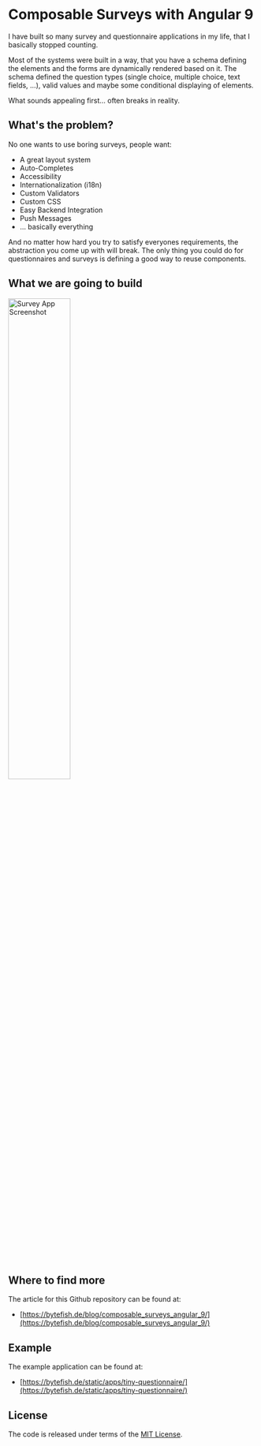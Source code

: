 # Composable Surveys with Angular 9 #

I have built so many survey and questionnaire applications in my life, that I basically stopped counting.

Most of the systems were built in a way, that you have a schema defining the elements and the forms are 
dynamically rendered based on it. The schema defined the question types (single choice, multiple choice, 
text fields, ...), valid values and maybe some conditional displaying of elements.

What sounds appealing first... often breaks in reality.

## What's the problem? ##

No one wants to use boring surveys, people want:

* A great layout system
* Auto-Completes
* Accessibility
* Internationalization (i18n)
* Custom Validators
* Custom CSS
* Easy Backend Integration
* Push Messages 
* ... basically everything

And no matter how hard you try to satisfy everyones requirements, the abstraction you come 
up with will break. The only thing you could do for questionnaires and surveys is defining 
a good way to reuse components.

## What we are going to build ##

<a href="https://raw.githubusercontent.com/bytefish/TinyQuestionnaire/master/TinyQuestionnaire/images/survey.png">
    <img src="https://raw.githubusercontent.com/bytefish/TinyQuestionnaire/master/TinyQuestionnaire/images/survey.png" alt="Survey App Screenshot" width="50%" />
</a>

## Where to find more ##

The article for this Github repository can be found at:

* [https://bytefish.de/blog/composable_surveys_angular_9/](https://bytefish.de/blog/composable_surveys_angular_9/)

## Example ##

The example application can be found at:

* [https://bytefish.de/static/apps/tiny-questionnaire/](https://bytefish.de/static/apps/tiny-questionnaire/)

## License ##

The code is released under terms of the [MIT License].

[MIT License]: https://opensource.org/licenses/MIT